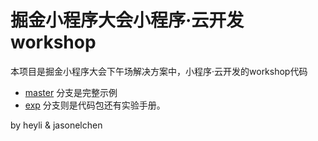 # 掘金小程序大会小程序·云开发 workshop

本项目是掘金小程序大会下午场解决方案中，小程序·云开发的workshop代码
* [master](https://github.com/lcxfs1991/tcb-juejin-workshops/tree/master) 分支是完整示例
* [exp](https://github.com/lcxfs1991/tcb-juejin-workshops/tree/exp) 分支则是代码包还有实验手册。

by heyli & jasonelchen